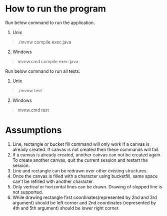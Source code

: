# How to run the program

Run below command to run the application.
1. Unix
> ./mvnw compile exec:java

2. Windows
> mvnw.cmd compile exec:java

Run below command to run all tests.
1. Unix
> ./mvnw test

2. Windows
> mvnw.cmd test


# Assumptions
1. Line, rectangle or bucket fill command will only work if a canvas is already created. If canvas is not created then these commands will fail.
2. If a canvas is already created, another canvas can not be created again. To create another canvas, quit the current session and restart the session.
3. Line and rectangle can be redrawn over other existing structures.
4. Once the canvas is filled with a character using bucketfill, same space can't be refilled with another character.
5. Only vertical or horizontal lines can be drawn. Drawing of slopped line is not supported.
6. While drawing rectangle first coordinates(represented by 2nd and 3rd argument) should be left corner and 2nd coordinates (represented by 4th and 5th argument) should be lower right corner.